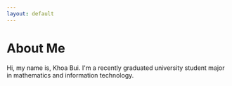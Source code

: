 ```yaml
---
layout: default
---
```


# About Me

Hi, my name is, Khoa Bui. I'm a recently graduated university student major in mathematics and information technology.
